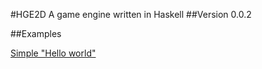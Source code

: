 #HGE2D
A game engine written in Haskell
##Version 0.0.2

##Examples

[Simple "Hello world"](src/examples/Example1.hs)

